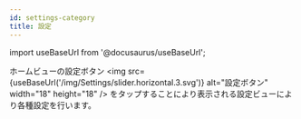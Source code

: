```yaml
---
id: settings-category
title: 設定
---
```


import useBaseUrl from '@docusaurus/useBaseUrl';

ホームビューの設定ボタン <img src={useBaseUrl('/img/Settings/slider.horizontal.3.svg')} alt="設定ボタン" width="18" height="18" /> をタップすることにより表示される設定ビューにより各種設定を行います。
